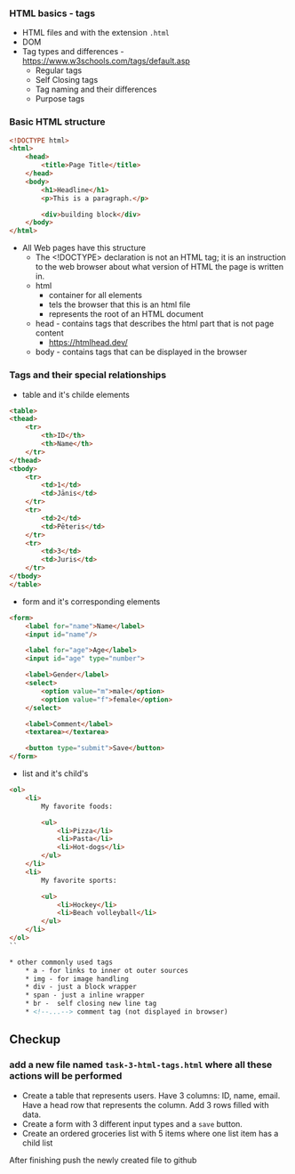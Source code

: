 ### HTML basics - tags
* HTML files and with the extension `.html`
* DOM
* Tag types and differences - https://www.w3schools.com/tags/default.asp
    * Regular tags
    * Self Closing tags
    * Tag naming and their differences
    * Purpose tags
### Basic HTML structure

```html
<!DOCTYPE html>
<html>
    <head>
        <title>Page Title</title>
    </head>
    <body>
        <h1>Headline</h1>
        <p>This is a paragraph.</p>

        <div>building block</div>
    </body>
</html>
```

* All Web pages have this structure
    * The <!DOCTYPE> declaration is not an HTML tag; it is an instruction to the web browser about what version of HTML the page is written in.
    * html
        * container for all elements
        * tels the browser that this is an html file
        * represents the root of an HTML document
    * head - contains tags that describes the html part that is not page content
        * https://htmlhead.dev/
    * body - contains tags that can be displayed in the browser

### Tags and their special relationships
* table and it's childe elements
```html
<table>
<thead>
    <tr>
        <th>ID</th>
        <th>Name</th>
    </tr>
</thead>
<tbody>
    <tr>
        <td>1</td>
        <td>Jānis</td>
    </tr>
    <tr>
        <td>2</td>
        <td>Pēteris</td>
    </tr>
    <tr>
        <td>3</td>
        <td>Juris</td>
    </tr>
</tbody>
</table>
```

* form and it's corresponding elements

```html
<form>
    <label for="name">Name</label>
    <input id="name"/>

    <label for="age">Age</label>
    <input id="age" type="number">

    <label>Gender</label>
    <select>
        <option value="m">male</option>
        <option value="f">female</option>
    </select>

    <label>Comment</label>
    <textarea></textarea>

    <button type="submit">Save</button>
</form>
```

* list and it's child's
```html
<ol>
    <li>
        My favorite foods:

        <ul>
            <li>Pizza</li>
            <li>Pasta</li>
            <li>Hot-dogs</li>
        </ul>
    </li>
    <li>
        My favorite sports:

        <ul>
            <li>Hockey</li>
            <li>Beach volleyball</li>
        </ul>
    </li>
</ol>
``

* other commonly used tags
    * a - for links to inner ot outer sources
    * img - for image handling
    * div - just a block wrapper
    * span - just a inline wrapper
    * br -  self closing new line tag
    * <!--...--> comment tag (not displayed in browser)
```

## Checkup
### add a new file named `task-3-html-tags.html` where all these actions will be performed
- Create a table that represents users. Have 3 columns: ID, name, email. Have a head row that represents the column. Add 3 rows filled with data.
- Create a form with 3 different input types and a `save` button.
- Create an ordered groceries list with 5 items where one list item has a child list

After finishing push the newly created file to github
